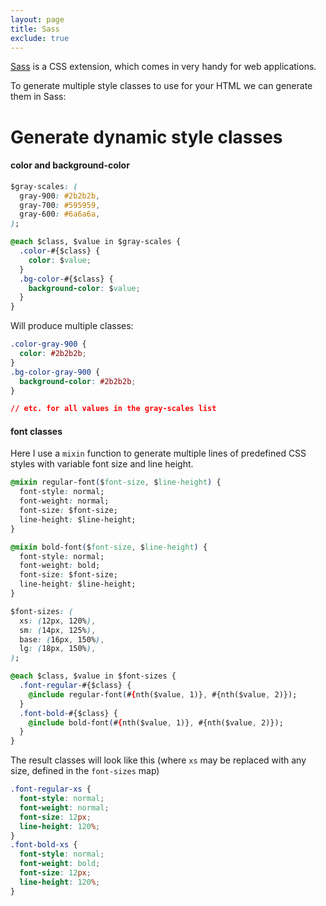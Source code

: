 ```yaml
---
layout: page
title: Sass
exclude: true
---
```


[Sass](https://sass-lang.com/) is a CSS extension, which comes in very handy for web applications.

To generate multiple style classes to use for your HTML we can generate them in Sass:

# Generate dynamic style classes

#### color and background-color

```CSS
$gray-scales: (
  gray-900: #2b2b2b,
  gray-700: #595959,
  gray-600: #6a6a6a,
);

@each $class, $value in $gray-scales {
  .color-#{$class} {
    color: $value;
  }
  .bg-color-#{$class} {
    background-color: $value;
  }
}
```

Will produce multiple classes:

```CSS
.color-gray-900 {
  color: #2b2b2b;
}
.bg-color-gray-900 {
  background-color: #2b2b2b;
}

// etc. for all values in the gray-scales list
```

#### font classes

Here I use a `mixin` function to generate multiple lines of predefined CSS styles with variable font size and line height.

```CSS
@mixin regular-font($font-size, $line-height) {
  font-style: normal;
  font-weight: normal;
  font-size: $font-size;
  line-height: $line-height;
}

@mixin bold-font($font-size, $line-height) {
  font-style: normal;
  font-weight: bold;
  font-size: $font-size;
  line-height: $line-height;
}

$font-sizes: (
  xs: (12px, 120%),
  sm: (14px, 125%),
  base: (16px, 150%),
  lg: (18px, 150%),
);

@each $class, $value in $font-sizes {
  .font-regular-#{$class} {
    @include regular-font(#{nth($value, 1)}, #{nth($value, 2)});
  }
  .font-bold-#{$class} {
    @include bold-font(#{nth($value, 1)}, #{nth($value, 2)});
  }
}
```

The result classes will look like this (where `xs` may be replaced with any size, defined in the `font-sizes` map)

```CSS
.font-regular-xs {
  font-style: normal;
  font-weight: normal;
  font-size: 12px;
  line-height: 120%;
}
.font-bold-xs {
  font-style: normal;
  font-weight: bold;
  font-size: 12px;
  line-height: 120%;
}
```
